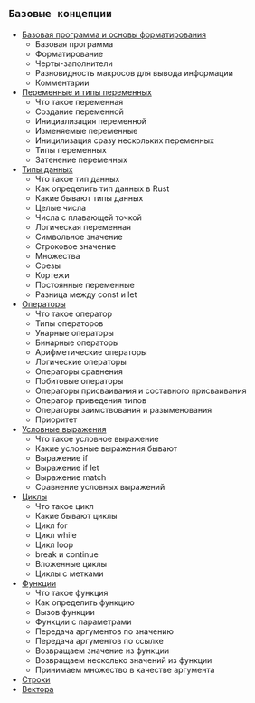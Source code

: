 ## `Базовые концепции`
  - [Базовая программа и основы форматирования](base.md)
    - Базовая программа
    - Форматирование
    - Черты-заполнители
    - Разновидность макросов для вывода информации
    - Комментарии
  - [Переменные и типы переменных](vars.md)
    - Что такое переменная
    - Создание переменной
    - Инициализация переменной
    - Изменяемые переменные
    - Иницилизация сразу нескольких переменных
    - Типы переменных
    - Затенение переменных
  - [Типы данных](data_types.md)
    - Что такое тип данных
    - Как определить тип данных в Rust
    - Какие бывают типы данных
    - Целые числа
    - Числа с плавающей точкой
    - Логическая переменная
    - Символьное значение
    - Строковое значение
    - Множества
    - Срезы
    - Кортежи
    - Постоянные переменные
    - Разница между const и let
  - [Операторы](op.md)
    - Что такое оператор
    - Типы операторов
    - Унарные операторы
    - Бинарные операторы
    - Арифметические операторы
    - Логические операторы
    - Операторы сравнения
    - Побитовые операторы
    - Операторы присваивания и составного присваивания
    - Оператор приведения типов
    - Операторы заимствования и разыменования
    - Приоритет
  - [Условные выражения](conditional.md)
    - Что такое условное выражение
    - Какие условные выражения бывают
    - Выражение if
    - Выражение if let
    - Выражение match
    - Сравнение условных выражений
  - [Циклы](loops.md)
    - Что такое цикл
    - Какие бывают циклы
    - Цикл for
    - Цикл while
    - Цикл loop
    - break и continue
    - Вложенные циклы
    - Циклы с метками
  - [Функции](func.md)
    - Что такое функция
    - Как определить функцию
    - Вызов функции
    - Функции с параметрами
    - Передача аргументов по значению
    - Передача аргументов по ссылке
    - Возвращаем значение из функции
    - Возвращаем несколько значений из функции
    - Принимаем множество в качестве аргумента
  - [Строки](string.md)
  - [Вектора](vector.md)